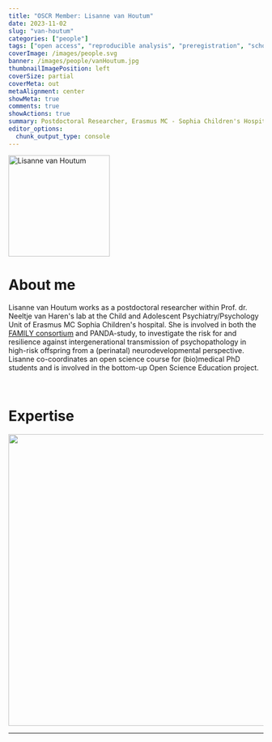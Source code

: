```yaml
---
title: "OSCR Member: Lisanne van Houtum"
date: 2023-11-02
slug: "van-houtum"
categories: ["people"]
tags: ["open access", "reproducible analysis", "preregistration", "school-erasmusmc"] # top 3 categories + unique + school
coverImage: /images/people.svg
banner: /images/people/vanHoutum.jpg
thumbnailImagePosition: left
coverSize: partial
coverMeta: out
metaAlignment: center
showMeta: true
comments: true
showActions: true
summary: Postdoctoral Researcher, Erasmus MC - Sophia Children's Hospital  
editor_options: 
  chunk_output_type: console
---
```


<!-- EMAIL -->
<p>
  <a href="mailto:l.vanhoutum@erasmusmc.nl">
  <img border="0" alt="Lisanne van Houtum" src="/images/people/vanHoutum.jpg" width="200" height="200" align="center">
  </a>
</p>


<p align="center">
<!--  CV
  <a href="" class="fa-solid fa-file" style="color:#000000;">
  </a> -->

<!-- TWITTER 
  <a href="" class="fa-brands fa-x-twitter" style="color:#000000;">
  </a>
  -->

<!-- GOOGLE SCHOLAR
  <a href="" class="fa-brands fa-google-scholar" style="color:#000000;">
  </a>
  -->
  
<!-- RESEARCHGATE -->
  <a href="https://www.researchgate.net/profile/Lisanne-Van-Houtum" class="fa-brands fa-researchgate" style="color:#000000;">
  </a>
  
<!-- LINKEDIN 
  <a href="" class="fa-brands fa-linkedin" style="color:#000000;">
  </a> -->  
  
  <!-- ORCID -->
  <a href="https://orcid.org/0000-0002-2368-093X" class="fa-brands fa-orcid" style="color:#000000;">
  </a> 

<!-- PERSONAL WEBSITE 
  <a href="" class="fa-solid fa-link" style="color:#000000;">
  </a> -->

<!-- GITHUB 
  <a href="" class="fa-brands fa-github" style="color:#000000;"> 
  </a> -->
</p>

# About me

Lisanne van Houtum works as a postdoctoral researcher within Prof. dr. Neeltje van Haren's lab at the Child and Adolescent Psychiatry/Psychology Unit of Erasmus MC Sophia Children's hospital. She is involved in both the [FAMILY consortium](https://www.erasmusmc-rdo.nl/project/running-in-the-family-understanding-and-predicting-the-intergenerational-transmission-of-mental-illness-family/) and PANDA-study, to investigate the risk for and resilience against intergenerational transmission of psychopathology in high-risk offspring from a (perinatal) neurodevelopmental perspective. Lisanne co-coordinates an open science course for (bio)medical PhD students and is involved in the bottom-up Open Science Education project. 

<BR>

# Expertise
  
<img src="{{< blogdown/postref >}}index_files/figure-html/radarPlot-1.png" width="576" />

***


